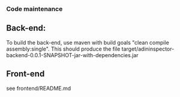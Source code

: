 ### Code maintenance

## Back-end:

To build the back-end, use maven with build goals "clean compile assembly:single".
This should produce the file target/adininspector-backend-0.0.1-SNAPSHOT-jar-with-dependencies.jar


## Front-end

see frontend/README.md

